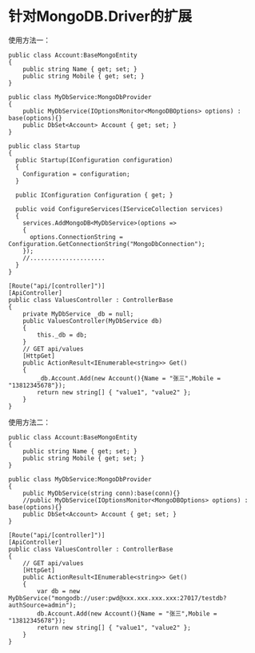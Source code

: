 # 针对MongoDB.Driver的扩展

使用方法一：

    public class Account:BaseMongoEntity
    {
        public string Name { get; set; }
        public string Mobile { get; set; }
    }

    public class MyDbService:MongoDbProvider
    {
        public MyDbService(IOptionsMonitor<MongoDBOptions> options) : base(options){}
        public DbSet<Account> Account { get; set; }
    }

    public class Startup
    {
      public Startup(IConfiguration configuration)
      {
        Configuration = configuration;
      }

      public IConfiguration Configuration { get; }

      public void ConfigureServices(IServiceCollection services)
      {
        services.AddMongoDB<MyDbService>(options =>
        {
          options.ConnectionString = Configuration.GetConnectionString("MongoDbConnection");
        });
        //.....................
      }
    }
    
    [Route("api/[controller]")]
    [ApiController]
    public class ValuesController : ControllerBase
    {
        private MyDbService _db = null;
        public ValuesController(MyDbService db)
        {
            this._db = db;
        }
        // GET api/values
        [HttpGet]
        public ActionResult<IEnumerable<string>> Get()
        {
            _db.Account.Add(new Account(){Name = "张三",Mobile = "13812345678"});
            return new string[] { "value1", "value2" };
        }
    }
    
    
使用方法二：

    public class Account:BaseMongoEntity
    {
        public string Name { get; set; }
        public string Mobile { get; set; }
    }

    public class MyDbService:MongoDbProvider
    {        
        public MyDbService(string conn):base(conn){}
        //public MyDbService(IOptionsMonitor<MongoDBOptions> options) : base(options){}
        public DbSet<Account> Account { get; set; }
    }
    
    [Route("api/[controller]")]
    [ApiController]
    public class ValuesController : ControllerBase
    {
        // GET api/values
        [HttpGet]
        public ActionResult<IEnumerable<string>> Get()
        {
            var db = new MyDbService("mongodb://user:pwd@xxx.xxx.xxx.xxx:27017/testdb?authSource=admin");
            db.Account.Add(new Account(){Name = "张三",Mobile = "13812345678"});
            return new string[] { "value1", "value2" };
        }
    }
    
